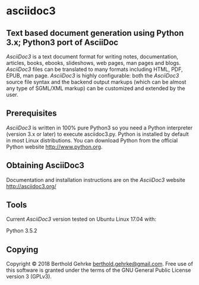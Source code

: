 # asciidoc3
## Text based document generation using Python 3.x; Python3 port of AsciiDoc

*AsciiDoc3* is a text document format for writing notes, documentation, articles, books,
ebooks, slideshows, web pages, man pages and blogs. *AsciiDoc3* files can be translated to many
formats including HTML, PDF, EPUB, man page.
*AsciiDoc3* is highly configurable: both the *AsciiDoc3* source file syntax and the backend output markups
(which can be almost any type of SGML/XML markup) can be customized and extended by the user.

## Prerequisites
*AsciiDoc3* is written in 100% pure Python3 so you need a Python interpreter (version 3.x or later) to execute asciidoc3.py.
Python is installed by default in most Linux distributions. You can download Python from the official Python website
http://www.python.org.

## Obtaining AsciiDoc3
Documentation and installation instructions are on the *AsciiDoc3* website http://asciidoc3.org/

## Tools
Current *AsciiDoc3* version tested on Ubuntu Linux 17.04 with:

Python 3.5.2

## Copying
Copyright © 2018 Berthold Gehrke <berthold.gehrke@gmail.com>. Free use of this software is granted under the terms of the GNU General Public License version 3 (GPLv3).
